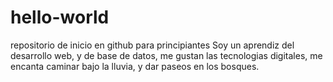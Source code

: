 # hello-world
repositorio de inicio en github para principiantes
Soy un aprendiz del desarrollo web, y de base de datos, me gustan las tecnologias digitales, me encanta caminar bajo la lluvia, y dar paseos en los bosques.
